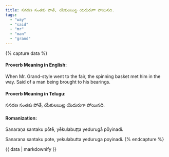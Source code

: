 ```yaml
---
title: సనరణ సంతకు పోతే, యేకులబుట్ట యెదురుగా పోయినది.
tags:
  - "way"
  - "said"
  - "mr"
  - "man"
  - "grand"
---
```


{% capture data %}
#### Proverb Meaning in English:
When Mr. Grand-style went to the fair, the spinning basket met him in the way.
Said of a man being brought to his bearings.

#### Proverb Meaning in Telugu:
సనరణ సంతకు పోతే, యేకులబుట్ట యెదురుగా పోయినది.

#### Romanization:
Sanaraṇa santaku pōtē, yēkulabuṭṭa yedurugā pōyinadi.

Sanarana santaku pote, yekulabutta yeduruga poyinadi.
{% endcapture %}

{{ data | markdownify }}

